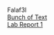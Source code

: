 Falaf3l
<br>
[Bunch of Text](https://2s2e.github.io/cse15l-lab-reports/wakeup.html)
<br>
[Lab Report 1](https://2s2e.github.io/cse15l-lab-reports/lab-report-1-week-0.html)
